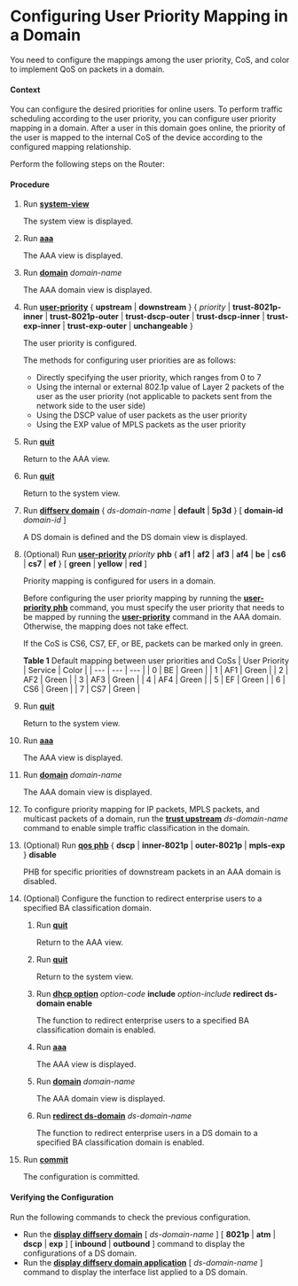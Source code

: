 Configuring User Priority Mapping in a Domain
=============================================

You need to configure the mappings among the user priority, CoS, and color to implement QoS on packets in a domain.

#### Context

You can configure the desired priorities for online users. To perform traffic scheduling according to the user priority, you can configure user priority mapping in a domain. After a user in this domain goes online, the priority of the user is mapped to the internal CoS of the device according to the configured mapping relationship.

Perform the following steps on the Router:


#### Procedure

1. Run [**system-view**](cmdqueryname=system-view)
   
   
   
   The system view is displayed.
2. Run [**aaa**](cmdqueryname=aaa)
   
   
   
   The AAA view is displayed.
3. Run [**domain**](cmdqueryname=domain) *domain-name*
   
   
   
   The AAA domain view is displayed.
4. Run [**user-priority**](cmdqueryname=user-priority) { **upstream** | **downstream** } { *priority* | **trust-8021p-inner** | **trust-8021p-outer** | **trust-dscp-outer** | **trust-dscp-inner** | **trust-exp-inner** | **trust-exp-outer** | **unchangeable** }
   
   
   
   The user priority is configured.
   
   
   
   The methods for configuring user priorities are as follows:
   
   * Directly specifying the user priority, which ranges from 0 to 7
   * Using the internal or external 802.1p value of Layer 2 packets of the user as the user priority (not applicable to packets sent from the network side to the user side)
   * Using the DSCP value of user packets as the user priority
   * Using the EXP value of MPLS packets as the user priority
5. Run [**quit**](cmdqueryname=quit)
   
   
   
   Return to the AAA view.
6. Run [**quit**](cmdqueryname=quit)
   
   
   
   Return to the system view.
7. Run [**diffserv domain**](cmdqueryname=diffserv+domain) { *ds-domain-name* | **default** | **5p3d** } [ **domain-id** *domain-id* ]
   
   
   
   A DS domain is defined and the DS domain view is displayed.
8. (Optional) Run [**user-priority**](cmdqueryname=user-priority) *priority* **phb** { **af1** | **af2** | **af3** | **af4** | **be** | **cs6** | **cs7** | **ef** } [ **green** | **yellow** | **red** ]
   
   
   
   Priority mapping is configured for users in a domain.
   
   
   
   Before configuring the user priority mapping by running the [**user-priority phb**](cmdqueryname=user-priority+phb) command, you must specify the user priority that needs to be mapped by running the [**user-priority**](cmdqueryname=user-priority) command in the AAA domain. Otherwise, the mapping does not take effect.
   
   If the CoS is CS6, CS7, EF, or BE, packets can be marked only in green.
   
   **Table 1** Default mapping between user priorities and CoSs
   | User Priority | Service | Color |
   | --- | --- | --- |
   | 0 | BE | Green |
   | 1 | AF1 | Green |
   | 2 | AF2 | Green |
   | 3 | AF3 | Green |
   | 4 | AF4 | Green |
   | 5 | EF | Green |
   | 6 | CS6 | Green |
   | 7 | CS7 | Green |
9. Run [**quit**](cmdqueryname=quit)
   
   
   
   Return to the system view.
10. Run [**aaa**](cmdqueryname=aaa)
    
    
    
    The AAA view is displayed.
11. Run [**domain**](cmdqueryname=domain) *domain-name*
    
    
    
    The AAA domain view is displayed.
12. To configure priority mapping for IP packets, MPLS packets, and multicast packets of a domain, run the [**trust upstream**](cmdqueryname=trust+upstream) *ds-domain-name* command to enable simple traffic classification in the domain.
13. (Optional) Run [**qos phb**](cmdqueryname=qos+phb) { **dscp** | **inner-8021p** | **outer-8021p** | **mpls-exp** } **disable**
    
    
    
    PHB for specific priorities of downstream packets in an AAA domain is disabled.
14. (Optional) Configure the function to redirect enterprise users to a specified BA classification domain.
    1. Run [**quit**](cmdqueryname=quit)
       
       
       
       Return to the AAA view.
    2. Run [**quit**](cmdqueryname=quit)
       
       
       
       Return to the system view.
    3. Run [**dhcp option**](cmdqueryname=dhcp+option) *option-code* **include** *option-include* **redirect ds-domain enable**
       
       
       
       The function to redirect enterprise users to a specified BA classification domain is enabled.
    4. Run [**aaa**](cmdqueryname=aaa)
       
       
       
       The AAA view is displayed.
    5. Run [**domain**](cmdqueryname=domain) *domain-name*
       
       
       
       The AAA domain view is displayed.
    6. Run [**redirect ds-domain**](cmdqueryname=redirect+ds-domain) *ds-domain-name*
       
       
       
       The function to redirect enterprise users in a DS domain to a specified BA classification domain is enabled.
15. Run [**commit**](cmdqueryname=commit)
    
    
    
    The configuration is committed.

#### Verifying the Configuration

Run the following commands to check the previous configuration.

* Run the [**display diffserv domain**](cmdqueryname=display+diffserv+domain) [ *ds-domain-name* ] [ **8021p** | **atm** | **dscp** | **exp** ] [ **inbound** | **outbound** ] command to display the configurations of a DS domain.
* Run the [**display diffserv domain application**](cmdqueryname=display+diffserv+domain+application) [ *ds-domain-name* ] command to display the interface list applied to a DS domain.
